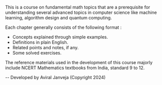 This is a course on fundamental math topics that are a prerequisite for understanding several advanced topics in computer science like machine learning, algorithm design and quantum computing. 
 
Each chapter generally consists of the following format : 
 - Concepts explained through simple examples.
 - Definitions in plain English.
 - Related points and notes, if any.
 - Some solved exercises.

The reference materials used in the development of this course majorly include NCERT Mathematics textbooks from India, standard 9 to 12.

-- Developed by Aviral Janveja (Copyright 2024)